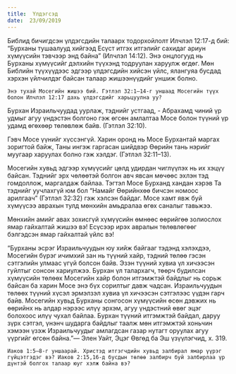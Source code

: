 ```yaml
---
title:  Үлдэгсэд
date:  23/09/2019
---
```


Библид бичигдсэн үлдэгсдийн талаарх тодорхойлолт Илчлэл 12:17-д бий: “Бурханы тушаалууд хийгээд Есүст итгэх итгэлийг сахидаг ариун хүмүүсийн тэвчээр энд байна” (Илчлэл 14:12). Энэ онцлогууд нь Бурханы хүмүүсийг дэлхийн түүхэнд тодруулан харуулж өгдөг. Мөн Библийн түүхүүдээс эдгээр үлдэгсдийн хийсэн үйлс, ялангуяа бусдад хэрхэн үйлчилдэг байсан талаар жишээнүүдийг уншиж болно.

`Энэ тухай Мосегийн жишээ бий. Гэтлэл 32:1–14-г уншаад Мосегийн түүх болон Илчлэл 12:17 дахь үлдэгсдийг харьцуулна уу?`

Бурхан Израильчуудад уурлаж, тэднийг устгаад, - Абрахамд чиний үр удмыг агуу үндэстэн болгоно гэж өгсөн амлалтаа Мосе болон түүний үр удамд өгөхөөр төлөвлөж байв. (Гэтлэл 32:10).

Гэвч Мосе үүнийг хүссэнгүй. Харин оронд нь Мосе Бурхантай маргах зоригтой байж, Таны ингэж гаргасан шийдвэр Өөрийн тань нэрийг муугаар харуулах болно гэж хэлдэг. (Гэтлэл 32:11–13).

Мосегийн хувьд эдгээр хүмүүсийг цөлд удирдан чиглүүлэх нь их хэцүү байсан. Тэднийг эрх чөлөөтэй болгон авч явсан мөчөөс эхлэн тэд гомдоллож, маргалдаж байлаа. Тэгтэл Мосе Бурханд хандан хэрэв Та тэднийг уучлахгүй юм бол “Намайг Өөрийнхөө бичсэн номоос арилгаач” (Гэтлэл 32:32) гэж хэлсэн байдаг. Мосе хамт явж буй хүмүүсээ аврахын тулд мөнхийн амьдралаа өгөх саналыг тавьжээ.

Мөнхийн амийг авах зохисгүй хүмүүсийн өмнөөс өөрийгөө золиослох ямар гайхалтай жишээ вэ! Есүсээр ирэх авралын төлөвлөгөөг бэлгэдсэн ямар гайхалтай үйлс вэ!

“Бурханы эсрэг Израильчуудын юу хийж байгааг тэдэнд хэлэхдээ, Мосегийн бүрэг ичимхий зан нь түүний хайр, тэдний төлөө гэсэн сэтгэлийн улмаас үгүй болсон байв. Эзэн түүний хувиа үл хичээсэн гуйлтыг сонсон хариулжээ. Бурхан үл талархагч, төөрч будилсан хүмүүсийн төлөөх Мосегийн хайр болон итгэмжтэй байдлыг нь сорьж байсан ба харин Мосе энэ бүх сорилтыг давж чадсан. Израильчуудын төлөөх түүний хүсэл эрмэлзэл хувиа үл хичээсэн сэтгэлээс үүдэн гарч байв. Мосегийн хувьд Бурханы сонгосон хүмүүсийн өсөн дэвжих нь өөрийнх нь алдар нэрээс илүү эрхэм, агуу үндэстний өвөг эцэг болохоос илүү чухал байлаа. Бурхан түүний итгэмжтэй байдал, даруу зүрх сэтгэл, үнэнч шударга байдлыг таалж мөн итгэмжтэй хоньчин хэмээн үзэж Израильчуудыг амлагдсан газар нутагт оруулах агуу үүргийг өгсөн байна.”— Элен Уайт, Эцэг Өвгөд ба Эш үзүүлэгчид, х. 319.

`Иаков 1:5–8-г уншаарай. Христэд итгэгчдийн хувьд залбирал ямар үүрэг гүйцэтгэдэг вэ? Иаков 2:15,16-д бусдын төлөө залбирч буй залбирлаа үр дүнтэй болгох талаар юуг хэлж байна вэ?`